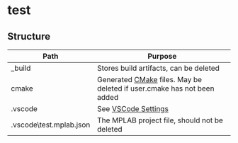 
# test

## Structure


| Path                    | Purpose                                                                 |
|-------------------------|-------------------------------------------------------------------------|
| _build                  | Stores build artifacts, can be deleted                                  |
| cmake                   | Generated [CMake](https://cmake.org/) files. May be deleted if user.cmake has not been added |
| .vscode                 | See [VSCode Settings](https://code.visualstudio.com/docs/getstarted/settings) |
| .vscode\test.mplab.json | The MPLAB project file, should not be deleted                        |

